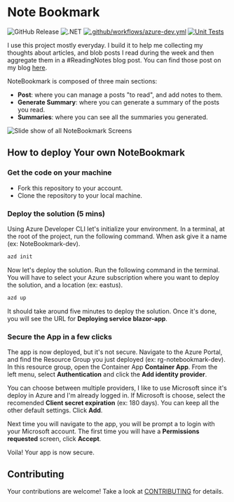 # Note Bookmark

![GitHub Release](https://img.shields.io/github/v/release/fboucher/NoteBookmark)  ![.NET](https://img.shields.io/badge/9.0-512BD4?logo=dotnet&logoColor=fff)  [![.github/workflows/azure-dev.yml](https://github.com/FBoucher/NoteBookmark/actions/workflows/azure-dev.yml/badge.svg)](https://github.com/FBoucher/NoteBookmark/actions/workflows/azure-dev.yml)  [![Unit Tests](https://github.com/FBoucher/NoteBookmark/actions/workflows/running-unit-tests.yml/badge.svg)](https://github.com/FBoucher/NoteBookmark/actions/workflows/running-unit-tests.yml)


I use this project mostly everyday. I build it to help me collecting my thoughts about articles, and blob posts I read during the week and then aggregate them in a #ReadingNotes blog post. You can find those post on my blog [here](https://frankysnotes.com).

NoteBookmark is composed of three main sections:

- **Post**: where you can manage a posts "to read", and add notes to them.
- **Generate Summary**: where you can generate a summary of the posts you read.
- **Summaries**: where you can see all the summaries you generated.

![Slide show of all NoteBookmark Screens](gh/images/NoteBookmark-Tour_hd.gif)

## How to deploy Your own NoteBookmark

### Get the code on your machine

- Fork this repository to your account.
- Clone the repository to your local machine.


### Deploy the solution (5 mins)

Using Azure Developer CLI let's initialize your environment. In a terminal, at the root of the project, run the following command. When ask give it a name (ex: NoteBookmark-dev).

```bash
azd init
```

Now let's deploy the solution. Run the following command in the terminal. You will have to select your Azure subscription where you want to deploy the solution, and a location (ex: eastus).

```bash
azd up
```

It should take around five minutes to deploy the solution. Once it's done, you will see the URL for **Deploying service blazor-app**.

### Secure the App in a few clicks

The app is now deployed, but it's not secure. Navigate to the Azure Portal, and find the Resource Group you just deployed (ex: rg-notebookmark-dev). In this resource group, open the Container App **Container App**. From the left menu, select **Authentication** and click the **Add identity provider**.

You can choose between multiple providers, I like to use Microsoft since it's deploy in Azure and I'm already logged in. If Microsoft is choose, select the recomended **Client secret expiration** (ex: 180 days). You can keep all the other default settings. Click **Add**.

Next time you will navigate to the app, you will be prompt a to login with your Microsoft account. The first time you will have a **Permissions requested** screen, click **Accept**.

Voila! Your app is now secure.

## Contributing

Your contributions are welcome! Take a look at [CONTRIBUTING](/CONTRIBUTING.md) for details.